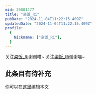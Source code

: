 ```yaml
---
mid: 20801477
title: "粢饭_Ri"
pubDate: "2024-11-04T11:22:15.409Z"
updatedDate: "2024-11-04T11:22:15.409Z"
profile:
  {
    Nickname: ["粢饭_Ri"],
  }
---
```


关注[粢饭_Ri](https://space.bilibili.com/20801477)谢谢喵~ 关注[粢饭_Ri](https://space.bilibili.com/20801477)谢谢喵~

## 此条目有待补充
你可以在[这里](https://github.com/Yuhanawa/VTuber.ICU-Content/edit/master/v/粢饭_Ri/index.md)编辑本文
